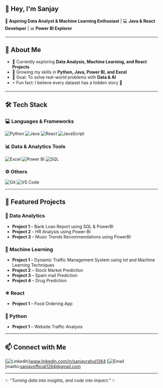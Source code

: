 ## 👋 Hey, I'm Sanjay  

🚀 **Aspiring Data Analyst & Machine Learning Enthusiast** | 💻 **Java & React Developer** | 📊 **Power BI Explorer**  

---

## 🌟 About Me  
- 🔭 Currently exploring **Data Analysis, Machine Learning, and React Projects**  
- 🌱 Growing my skills in **Python, Java, Power BI, and Excel**  
- 🎯 Goal: To solve real-world problems with **Data & AI**  
- ⚡ Fun fact: I believe every dataset has a hidden story 📖  

---

## 🛠️ Tech Stack  

### 💻 Languages & Frameworks  
![Python](https://img.shields.io/badge/Python-3776AB?style=for-the-badge&logo=python&logoColor=white)  ![Java](https://img.shields.io/badge/Java-ED8B00?style=for-the-badge&logo=openjdk&logoColor=white)  ![React](https://img.shields.io/badge/React-20232A?style=for-the-badge&logo=react&logoColor=61DAFB)  ![JavaScript](https://img.shields.io/badge/JavaScript-F7DF1E?style=for-the-badge&logo=javascript&logoColor=black)  

### 📊 Data & Analytics Tools  
![Excel](https://img.shields.io/badge/Excel-217346?style=for-the-badge&logo=microsoft-excel&logoColor=white)  ![Power BI](https://img.shields.io/badge/PowerBI-F2C811?style=for-the-badge&logo=powerbi&logoColor=black)  ![SQL](https://img.shields.io/badge/SQL-003B57?style=for-the-badge&logo=database&logoColor=white)  

### ⚙️ Others  
![Git](https://img.shields.io/badge/Git-F05032?style=for-the-badge&logo=git&logoColor=white)  ![VS Code](https://img.shields.io/badge/VSCode-0078d7?style=for-the-badge&logo=visual-studio-code&logoColor=white)  

---

## 📌 Featured Projects  

### 🔎 Data Analytics  
- **Project 1** – Bank Loan Report using SQL & PowerBI
- **Project 2** – HR Analysis using Power-BI
- **Project 3** – Music Trends Recommendations using PowerBI 

### 🤖 Machine Learning  
- **Project 1** – Dynamic Traffic Management System using Iot and Machine Learning Techniques
- **Project 2** – Stock Market Prediction
- **Project 3** – Spam mail Prediction
- **Project 4** – Drug Prediction
  
### ⚛️ React  
- **Project 1** – Food Ordering App   

### 🐍 Python  
- **Project 1** – Website Traffic Analysis   

---


## 📫 Connect with Me  

[![LinkedIn](https://img.shields.io/badge/LinkedIn-0A66C2?style=for-the-badge&logo=linkedin&logoColor=white)]www.linkedin.com/in/sanjayrahul1264 
[![Email](https://img.shields.io/badge/Email-D14836?style=for-the-badge&logo=gmail&logoColor=white)]mailto:sanjayofficial1264@gmail.com

---

✨ *“Turning data into insights, and code into impact.”* ✨  
